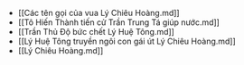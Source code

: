 - [[Các tên gọi của vua Lý Chiêu Hoàng.md]]
- [[Tô Hiến Thành tiến cử Trần Trung Tá giúp nước.md]]
- [[Trần Thủ Độ bức chết Lý Huệ Tông.md]]
- [[Lý Huệ Tông truyền ngôi con gái út Lý Chiêu Hoàng.md]]
- [[Lý Chiêu Hoàng.md]]
